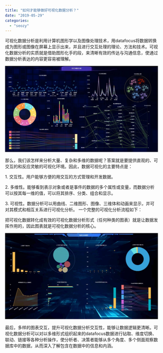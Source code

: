 ```yaml
---
title: "如何才能够做好可视化数据分析？"
date: "2019-05-29"
categories: 
  - "seozy"
---
```


可视化数据分析是利用计算机图形学以及图像处理技术，用datafocus将数据转换成为图形或图像在屏幕上显示出来，并且进行交互处理的理论、方法和技术。可视化数据分析的实质就是借助图形化手的段，来清晰有效的传达与沟通信息，使通过数据分析表达的内容更容易被理解。

![](images/624AB114-9058-4198-9AC9-1FF519255161-1-1024x575.jpg)

那么，我们该怎样来分析大量、复杂和多维的数据呢？答案就是要提供直观的、可交互的和反应灵敏的可视化环境。因此，数据可视化的主要特点是：

1\. 交互性。用户能够方便的用交互的方式管理和开发数据。

2\. 多维性。能够看到表示对象或者是事件的数据的多个属性或变量，而数据分析可以按其每一维的值，可以将其排序、分类、组合和显示。

3\. 可视性。数据分析可以用曲线、二维图形、图像、三维体和动画来显示，并可对其模式和相互关系进行可视化分析。 一个完整的可视化分析流程如下：

把可视化数据转化成有效的可视化数据分析形式（任何种类的图表）就是让数据发挥作用的，因此图表就是可视化数据分析的核心。

![](images/8B3C800F-1285-4f80-8CB3-FE5B722DB5FC-1024x575.jpg)

最后，多样的图表交互，提升可视化数据分析交互性，能够让数据逻辑更清晰。可视化数据分析可以对以多维形式组织起来的datafocus数据进行钻取、维度切换、联动、链接等各种分析操作，使分析者、决策者能够从多个角度、多个侧面观察数据库中的数据，从而深入了解包含在数据中的信息和内涵。
